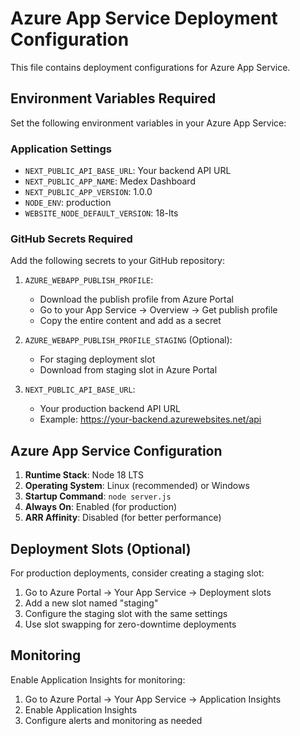 # Azure App Service Deployment Configuration

This file contains deployment configurations for Azure App Service.

## Environment Variables Required

Set the following environment variables in your Azure App Service:

### Application Settings
- `NEXT_PUBLIC_API_BASE_URL`: Your backend API URL
- `NEXT_PUBLIC_APP_NAME`: Medex Dashboard
- `NEXT_PUBLIC_APP_VERSION`: 1.0.0
- `NODE_ENV`: production
- `WEBSITE_NODE_DEFAULT_VERSION`: 18-lts

### GitHub Secrets Required

Add the following secrets to your GitHub repository:

1. `AZURE_WEBAPP_PUBLISH_PROFILE`: 
   - Download the publish profile from Azure Portal
   - Go to your App Service → Overview → Get publish profile
   - Copy the entire content and add as a secret

2. `AZURE_WEBAPP_PUBLISH_PROFILE_STAGING` (Optional):
   - For staging deployment slot
   - Download from staging slot in Azure Portal

3. `NEXT_PUBLIC_API_BASE_URL`:
   - Your production backend API URL
   - Example: https://your-backend.azurewebsites.net/api

## Azure App Service Configuration

1. **Runtime Stack**: Node 18 LTS
2. **Operating System**: Linux (recommended) or Windows
3. **Startup Command**: `node server.js`
4. **Always On**: Enabled (for production)
5. **ARR Affinity**: Disabled (for better performance)

## Deployment Slots (Optional)

For production deployments, consider creating a staging slot:
1. Go to Azure Portal → Your App Service → Deployment slots
2. Add a new slot named "staging"
3. Configure the staging slot with the same settings
4. Use slot swapping for zero-downtime deployments

## Monitoring

Enable Application Insights for monitoring:
1. Go to Azure Portal → Your App Service → Application Insights
2. Enable Application Insights
3. Configure alerts and monitoring as needed
